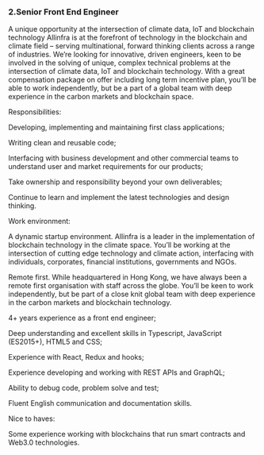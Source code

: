 ### 2.Senior Front End Engineer


A unique opportunity at the intersection of climate data, IoT and blockchain technology
Allinfra is at the forefront of technology in the blockchain and climate field – serving multinational, forward thinking clients across a range of industries. We’re looking for innovative, driven engineers, keen to be involved in the solving of unique, complex technical problems at the intersection of climate data, IoT and blockchain technology. With a great compensation package on offer including long term incentive plan, you’ll be able to work independently, but be a part of a global team with deep experience in the carbon markets and blockchain space.


Responsibilities:

Developing, implementing and maintaining first class applications;

Writing clean and reusable code;

Interfacing with business development and other commercial teams to understand user and market requirements for our products;

Take ownership and responsibility beyond your own deliverables;

Continue to learn and implement the latest technologies and design thinking.


Work environment:

A dynamic startup environment. Allinfra is a leader in the implementation of blockchain technology in the climate space. You’ll be working at the intersection of cutting edge technology and climate action, interfacing with individuals, corporates, financial institutions, governments and NGOs.

Remote first. While headquartered in Hong Kong, we have always been a remote first organisation with staff across the globe. You’ll be keen to work independently, but be part of a close knit global team with deep experience in the carbon markets and blockchain technology.

4+ years experience as a front end engineer;

Deep understanding and excellent skills in Typescript, JavaScript (ES2015+), HTML5 and CSS;

Experience with React, Redux and hooks;

Experience developing and working with REST APIs and GraphQL;

Ability to debug code, problem solve and test;

Fluent English communication and documentation skills.


Nice to haves:

Some experience working with blockchains that run smart contracts and Web3.0 technologies.
